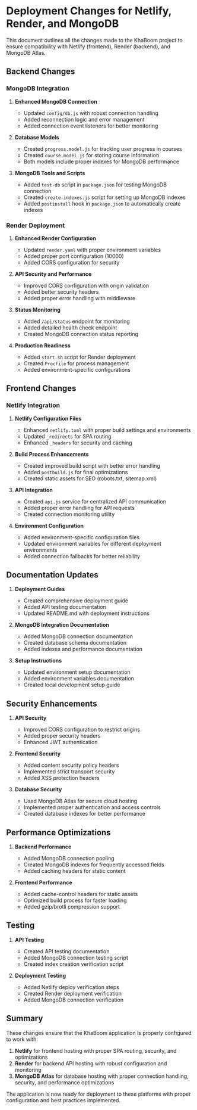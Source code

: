 # Deployment Changes for Netlify, Render, and MongoDB

This document outlines all the changes made to the KhaBoom project to ensure compatibility with Netlify (frontend), Render (backend), and MongoDB Atlas.

## Backend Changes

### MongoDB Integration

1. **Enhanced MongoDB Connection**
   - Updated `config/db.js` with robust connection handling
   - Added reconnection logic and error management
   - Added connection event listeners for better monitoring

2. **Database Models**
   - Created `progress.model.js` for tracking user progress in courses
   - Created `course.model.js` for storing course information
   - Both models include proper indexes for MongoDB performance

3. **MongoDB Tools and Scripts**
   - Added `test-db` script in `package.json` for testing MongoDB connection
   - Created `create-indexes.js` script for setting up MongoDB indexes
   - Added `postinstall` hook in `package.json` to automatically create indexes

### Render Deployment

1. **Enhanced Render Configuration**
   - Updated `render.yaml` with proper environment variables
   - Added proper port configuration (10000)
   - Added CORS configuration for security

2. **API Security and Performance**
   - Improved CORS configuration with origin validation
   - Added better security headers
   - Added proper error handling with middleware

3. **Status Monitoring**
   - Added `/api/status` endpoint for monitoring
   - Added detailed health check endpoint
   - Created MongoDB connection status reporting

4. **Production Readiness**
   - Added `start.sh` script for Render deployment
   - Created `Procfile` for process management
   - Added environment-specific configurations

## Frontend Changes

### Netlify Integration

1. **Netlify Configuration Files**
   - Enhanced `netlify.toml` with proper build settings and environments
   - Updated `_redirects` for SPA routing
   - Enhanced `_headers` for security and caching

2. **Build Process Enhancements**
   - Created improved build script with better error handling
   - Added `postbuild.js` for final optimizations
   - Created static assets for SEO (robots.txt, sitemap.xml)

3. **API Integration**
   - Created `api.js` service for centralized API communication
   - Added proper error handling for API requests
   - Created connection monitoring utility

4. **Environment Configuration**
   - Added environment-specific configuration files
   - Updated environment variables for different deployment environments
   - Added connection fallbacks for better reliability

## Documentation Updates

1. **Deployment Guides**
   - Created comprehensive deployment guide
   - Added API testing documentation
   - Updated README.md with deployment instructions

2. **MongoDB Integration Documentation**
   - Added MongoDB connection documentation
   - Created database schema documentation
   - Added indexes and performance documentation

3. **Setup Instructions**
   - Updated environment setup documentation
   - Added environment variables documentation
   - Created local development setup guide

## Security Enhancements

1. **API Security**
   - Improved CORS configuration to restrict origins
   - Added proper security headers
   - Enhanced JWT authentication

2. **Frontend Security**
   - Added content security policy headers
   - Implemented strict transport security
   - Added XSS protection headers

3. **Database Security**
   - Used MongoDB Atlas for secure cloud hosting
   - Implemented proper authentication and access controls
   - Created database indexes for better performance

## Performance Optimizations

1. **Backend Performance**
   - Added MongoDB connection pooling
   - Created MongoDB indexes for frequently accessed fields
   - Added caching headers for static content

2. **Frontend Performance**
   - Added cache-control headers for static assets
   - Optimized build process for faster loading
   - Added gzip/brotli compression support

## Testing

1. **API Testing**
   - Created API testing documentation
   - Added MongoDB connection testing script
   - Created index creation verification script

2. **Deployment Testing**
   - Added Netlify deploy verification steps
   - Created Render deployment verification
   - Added MongoDB connection verification

## Summary

These changes ensure that the KhaBoom application is properly configured to work with:

1. **Netlify** for frontend hosting with proper SPA routing, security, and optimizations
2. **Render** for backend API hosting with robust configuration and monitoring
3. **MongoDB Atlas** for database hosting with proper connection handling, security, and performance optimizations

The application is now ready for deployment to these platforms with proper configuration and best practices implemented.
